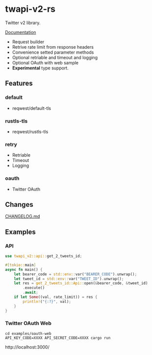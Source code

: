 # twapi-v2-rs

Twitter v2 library.

[Documentation](https://docs.rs/twapi-v2)

- Request builder
- Retrive rate limit from response headers
- Convenience setted parameter methods
- Optional retriable and timeout and logging
- Optional OAuth with web sample
- **Experimental** type support.

## Features
### default
- reqwest/default-tls

### rustls-tls
- reqwest/rustls-tls

### retry
- Retriable
- Timeout
- Logging

### oauth
- Twitter OAuth

## Changes
[CHANGELOG.md](https://github.com/aoyagikouhei/twapi-v2-rs/blob/main/CHANGELOG.md)

## Examples

### API
```rust
use twapi_v2::api::get_2_tweets_id;

#[tokio::main]
async fn main() {
    let bearer_code = std::env::var("BEARER_CODE").unwrap();
    let tweet_id = std::env::var("TWEET_ID").unwrap();
    let res = get_2_tweets_id::Api::open(&bearer_code, &tweet_id)
        .execute()
        .await;
    if let Some((val, rate_limit)) = res {
        println!("{:?}", val);
    }
}
```

### Twitter OAuth Web
```
cd examples/oauth-web
API_KEY_CODE=XXXX API_SECRET_CODE=XXXX cargo run
```
http://localhost:3000/

